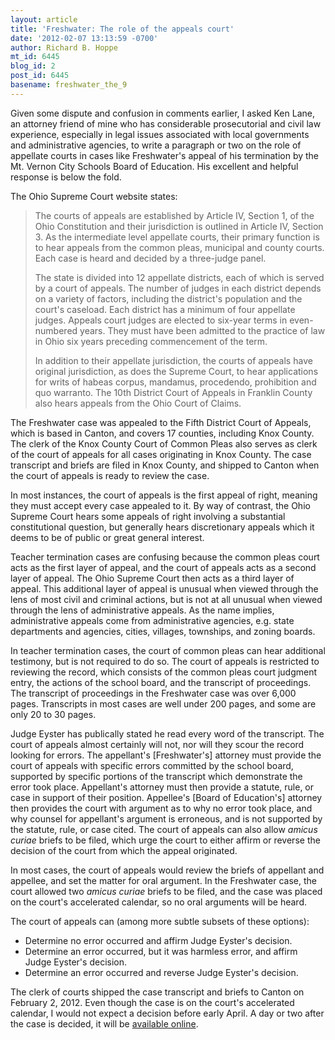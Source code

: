```yaml
---
layout: article
title: 'Freshwater: The role of the appeals court'
date: '2012-02-07 13:13:59 -0700'
author: Richard B. Hoppe
mt_id: 6445
blog_id: 2
post_id: 6445
basename: freshwater_the_9
---
```

Given some dispute and confusion in comments earlier, I asked Ken Lane, an attorney friend of mine who has considerable prosecutorial and civil law experience, especially in legal issues associated with local governments and administrative agencies,  to write a paragraph or two on the role of appellate courts in cases like Freshwater's appeal of his termination by the Mt. Vernon City Schools Board of Education.  His excellent and helpful response is below the fold.

The Ohio Supreme Court website states:

> The courts of appeals are established by Article IV, Section 1, of the Ohio Constitution and their jurisdiction is outlined in Article IV, Section 3. As the intermediate level appellate courts, their primary function is to hear appeals from the common pleas, municipal and county courts. Each case is heard and decided by a three-judge panel.
> 
> The state is divided into 12 appellate districts, each of which is served by a court of appeals. The number of judges in each district depends on a variety of factors, including the district's population and the court's caseload. Each district has a minimum of four appellate judges. Appeals court judges are elected to six-year terms in even-numbered years. They must have been admitted to the practice of law in Ohio six years preceding commencement of the term.
> 
> In addition to their appellate jurisdiction, the courts of appeals have original jurisdiction, as does the Supreme Court, to hear applications for writs of habeas corpus, mandamus, procedendo, prohibition and quo warranto. The 10th District Court of Appeals in Franklin County also hears appeals from the Ohio Court of Claims.


The Freshwater case was appealed to the Fifth District Court of Appeals, which is based in Canton, and covers 17 counties, including Knox County. The clerk of the Knox County Court of Common Pleas also serves as clerk of the court of appeals for all cases originating in Knox County. The case transcript and briefs are filed in Knox County, and shipped to Canton when the court of appeals is ready to review the case.

In most instances, the court of appeals is the first appeal of right, meaning they must accept every case appealed to it. By way of contrast, the Ohio Supreme Court hears some appeals of right involving a substantial constitutional question, but generally hears discretionary appeals which it deems to be of public or great general interest.

Teacher termination cases are confusing because the common pleas court acts as the first layer of appeal, and the court of appeals acts as a second layer of appeal. The Ohio Supreme Court then acts as a third layer of appeal. This additional layer of appeal is unusual when viewed through the lens of most civil and criminal actions, but is not at all unusual when viewed through the lens of administrative appeals. As the name implies, administrative appeals come from administrative agencies, e.g. state departments and agencies, cities, villages, townships, and zoning boards.

In teacher termination cases, the court of common pleas can hear additional testimony, but is not required to do so. The court of appeals is restricted to reviewing the record, which consists of the common pleas court judgment entry, the actions of the school board, and the transcript of proceedings. The transcript of proceedings in the Freshwater case was over 6,000 pages. Transcripts in most cases are well under 200 pages, and some are only 20 to 30 pages.

Judge Eyster has publically stated he read every word of the transcript. The court of appeals almost certainly will not, nor will they scour the record looking for errors. The appellant's \[Freshwater's\] attorney must provide the court of appeals with specific errors committed by the school board, supported by specific portions of the transcript which demonstrate the error took place. Appellant's attorney must then provide a statute, rule, or case in support of their position. Appellee's \[Board of Education's\] attorney then provides the court with argument as to why no error took place, and why counsel for appellant's argument is erroneous, and is not supported by the statute, rule, or case cited. The court of appeals can also allow _amicus curiae_ briefs to be filed, which urge the court to either affirm or reverse the decision of the court from which the appeal originated.

In most cases, the court of appeals would review the briefs of appellant and appellee, and set the matter for oral argument. In the Freshwater case, the court allowed two _amicus curiae_ briefs to be filed, and the case was placed on the court's accelerated calendar, so no oral arguments will be heard.

The court of appeals can (among more subtle subsets of these options):

- Determine no error occurred and affirm Judge Eyster's decision.  
- Determine an error occurred, but it was harmless error, and affirm Judge Eyster's decision.  
- Determine an error occurred and reverse Judge Eyster's decision.


The clerk of courts shipped the case transcript and briefs to Canton on February 2, 2012. Even though the case is on the court's accelerated calendar, I would not expect a decision before early April. A day or two after the case is decided, it will be [available online](http://www.fifthdist.org/opinions.htm).
